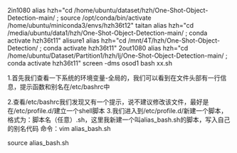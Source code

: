 2in1080
alias hzh="cd /home/ubuntu/dataset/hzh/One-Shot-Object-Detection-main/ ; source /opt/conda/bin/activate /home/ubuntu/miniconda3/envs/hzh36t12"
taitan
alias hzh="cd /media/ubuntu/data1/hzh/One-Shot-Object-Detection-main/ ; conda activate hzh36t11"
alisure1
alias hzh="cd /mnt/4T/hzh/One-Shot-Object-Detection/ ; conda activate hzh36t11"
2out1080
alias hzh="cd /home/ubuntu/Dataset/Partition1/hzh/lj/One-Shot-Object-Detection-main/ ; conda activate hzh36t11"
screen -dms osod1 bash xx.sh


1.首先我们查看一下系统的环境变量-全局的，我们可以看到在文件头部有一行信息，提示函数和别名在/etc/bashrc中

2.查看/etc/bashrc我们发现又有一个提示，说不建议修改该文件，最好是在/etc/profile.d/建立一个shell脚本
3.我们进入到/etc/profile.d/新建一个脚本，格式为：脚本名（任意）.sh，这里我新建一个叫alias_bash.sh的脚本，写入自己的别名代码
命令：vim alias_bash.sh


source alias_bash.sh
